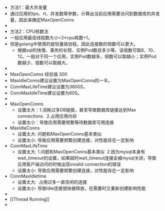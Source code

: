 - 方法1：最大并发量
- 通过应用的tps、rt、并发数等参数，计算出当前应用需要访问到数据库的并发量，因此来确定MaxOpenConns
-
- 方法2：CPU核数法
- 一般应用最佳线程数大小=2*cpu核数+1。
- 但是golang中使用的是轻量级协程，因此连接数的倍数可以更大。
	- 根据sql的快慢、事务的长短、实例Pod数目多少等，该倍数可取8、10、12。一般对于同一个应用，实例Pod数越多，倍数可以取越小；实例Pod数越少，倍数可以取越大。
-
- MaxOpenConns 经验值 300
- MaxIdleConns建议设置为MaxOpenConns的一半。
- ConnMaxLifeTime建议设置为3600S，
- ConnMaxIdleTime建议设置为60S。
-
- MaxOpenConns
	- 设置太大：1.消耗过多DB链接，甚至导致数据库链接达到Max connections   2.占用应用内存
	- 设置太小：导致应用需要频繁等待数据库可用连接
- MaxIdleConns
	- 设置太大: 问题和MaxOpenConns基本类似
	- 设置太小: 导致应用需要频繁创建连接，对性能存在一定影响
- ConnMaxLifeTime
	- 设置太大: 1.问题和MaxOpenConns基本类似  2.因为mysql本身有wait_timeout的设置，如果超时wait_timeout连接会被mysql关闭，导致应用客户端访问的时候出现invalid connection的错误
	- 设置太小: 导致应用需要频繁创建连接，对性能存在一定影响
- ConnMaxIdletime
	- 设置太大:  占用过多一直空闲的连接
	- 设置太小: 导致Idle连接很快被释放，在需要时又重新创建影响性能
-
- [[Thread Running]]
-